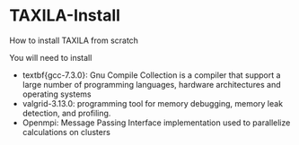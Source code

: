 # TAXILA-Install
How to install TAXILA from scratch

You will need to install 

- textbf{gcc-7.3.0}: Gnu Compile Collection is a compiler that support a large number of programming languages, hardware architectures and operating systems
- valgrid-3.13.0: programming tool for memory debugging, memory leak detection, and profiling.
- Openmpi: Message Passing Interface implementation used to parallelize calculations on clusters 

